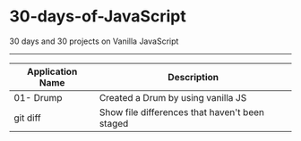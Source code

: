 # 30-days-of-JavaScript
30 days and 30 projects on Vanilla JavaScript

-----------------------------------------------------------------------------------

| Application Name | Description |
| ---| --- |
| 01- Drump  | Created a Drum by using vanilla JS |
| git diff | Show file differences that haven't been staged |
